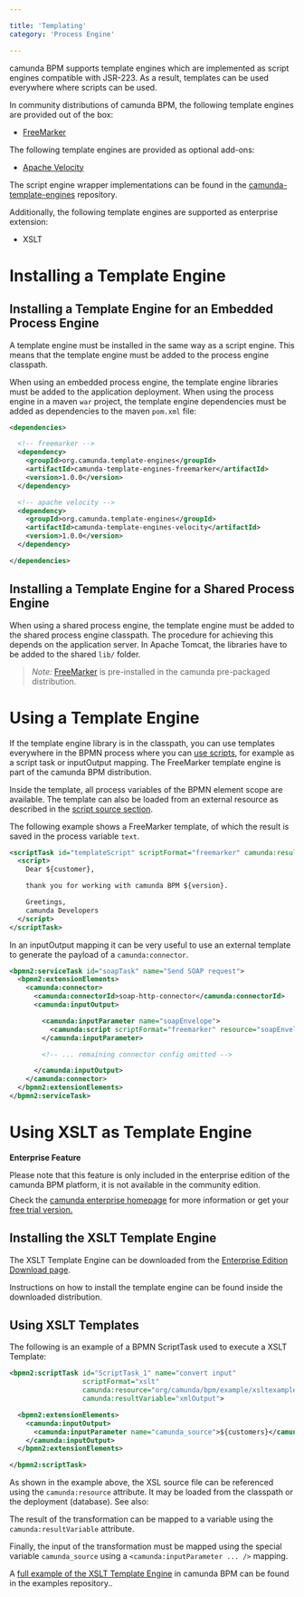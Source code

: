 ```yaml
---

title: 'Templating'
category: 'Process Engine'

---
```


camunda BPM supports template engines which are implemented as script engines compatible with
JSR-223. As a result, templates can be used everywhere where scripts can be used.

In community distributions of camunda BPM, the following template engines are provided out of the
box:

* [FreeMarker][freemarker]

The following template engines are provided as optional add-ons:

* [Apache Velocity][velocity]

The script engine wrapper implementations can be found in the
[camunda-template-engines][camunda-template-engines] repository.

Additionally, the following template engines are supported as enterprise extension:

* XSLT

# Installing a Template Engine

## Installing a Template Engine for an Embedded Process Engine

A template engine must be installed in the same way as a script engine. This means that the template
engine must be added to the process engine classpath.

When using an embedded process engine, the template engine libraries must be added to the
application deployment. When using the process engine in a maven `war` project, the template engine
dependencies must be added as dependencies to the maven `pom.xml` file:

```xml
<dependencies>

  <!-- freemarker -->
  <dependency>
    <groupId>org.camunda.template-engines</groupId>
    <artifactId>camunda-template-engines-freemarker</artifactId>
    <version>1.0.0</version>
  </dependency>

  <!-- apache velocity -->
  <dependency>
    <groupId>org.camunda.template-engines</groupId>
    <artifactId>camunda-template-engines-velocity</artifactId>
    <version>1.0.0</version>
  </dependency>

</dependencies>
```
## Installing a Template Engine for a Shared Process Engine

When using a shared process engine, the template engine must be added to the shared process engine
classpath. The procedure for achieving this depends on the application server. In Apache Tomcat, the
libraries have to be added to the shared `lib/` folder.

> *Note:* [FreeMarker][freemarker] is pre-installed in the camunda pre-packaged distribution.

# Using a Template Engine

If the template engine library is in the classpath, you can use templates everywhere in the BPMN
process where you can [use scripts][use-scripts], for example as a script task or inputOutput mapping.
The FreeMarker template engine is part of the camunda BPM distribution.

Inside the template, all process variables of the BPMN element scope are available. The
template can also be loaded from an external resource as described in the [script source
section][script-source].

The following example shows a FreeMarker template, of which the result is saved in the process variable
`text`.

```xml
<scriptTask id="templateScript" scriptFormat="freemarker" camunda:resultVariable="text">
  <script>
    Dear ${customer},

    thank you for working with camunda BPM ${version}.

    Greetings,
    camunda Developers
  </script>
</scriptTask>
```

In an inputOutput mapping it can be very useful to use an external template to generate the
payload of a `camunda:connector`.

```xml
<bpmn2:serviceTask id="soapTask" name="Send SOAP request">
  <bpmn2:extensionElements>
    <camunda:connector>
      <camunda:connectorId>soap-http-connector</camunda:connectorId>
      <camunda:inputOutput>

        <camunda:inputParameter name="soapEnvelope">
          <camunda:script scriptFormat="freemarker" resource="soapEnvelope.ftl" />
        </camunda:inputParameter>

        <!-- ... remaining connector config omitted -->

      </camunda:inputOutput>
    </camunda:connector>
  </bpmn2:extensionElements>
</bpmn2:serviceTask>
```

# Using XSLT as Template Engine

<div class="alert alert-warning">
  <p><strong>Enterprise Feature</strong></p>
  Please note that this feature is only included in the enterprise edition of the camunda BPM platform, it is not available in the community edition.
  <p style="margin-top:10px">Check the <a href="http://camunda.com/bpm/enterprise/ ">camunda enterprise homepage</a> for more information or get your <a href="http://camunda.com/bpm/enterprise/trial/">free trial version.</a></p>
</div>

## Installing the XSLT Template Engine

The XSLT Template Engine can be downloaded from the [Enterprise Edition Download page](ref:/enterprise/#downloads-enterprise-extensions).

Instructions on how to install the template engine can be found inside the downloaded distribution.

## Using XSLT Templates

The following is an example of a BPMN ScriptTask used to execute a XSLT Template:

```xml
<bpmn2:scriptTask id="ScriptTask_1" name="convert input"
                  scriptFormat="xslt"
                  camunda:resource="org/camunda/bpm/example/xsltexample/example.xsl"
                  camunda:resultVariable="xmlOutput">

  <bpmn2:extensionElements>
    <camunda:inputOutput>
      <camunda:inputParameter name="camunda_source">${customers}</camunda:inputParameter>
    </camunda:inputOutput>
  </bpmn2:extensionElements>

</bpmn2:scriptTask>
```
As shown in the example above, the XSL source file can be referenced using the `camunda:resource`
attribute. It may be loaded from the classpath or the deployment (database). See also:

The result of the transformation can be mapped to a variable using the `camunda:resultVariable`
attribute.

Finally, the input of the transformation must be mapped using the special variable `camunda_source`
using a `<camunda:inputParameter ... />` mapping.

A [full example of the XSLT Template Engine][xslt-example] in camunda BPM can be found in the
examples repository..

[freemarker]: http://freemarker.org/
[velocity]: http://velocity.apache.org/
[camunda-template-engines]: https://github.com/camunda/camunda-template-engines-jsr223
[use-scripts]: ref:#process-engine-scripting
[script-source]: ref:#process-engine-scripting-script-source
[xslt-example]: https://github.com/camunda/camunda-bpm-examples/tree/master/scripttask/xslt-scripttask


